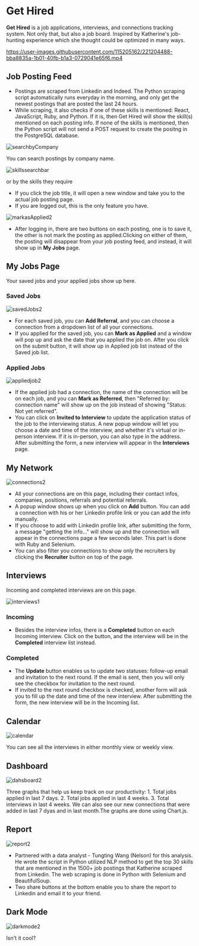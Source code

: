 # Get Hired
**Get Hired** is a job applications, interviews, and connections tracking system. Not only that, but also a job board. Inspired by Katherine's job-hunting experience which she thought could be optimized in many ways.

https://user-images.githubusercontent.com/115205162/221204488-bba8835a-1b01-40fb-b1a3-0729041e65f6.mp4

## Job Posting Feed
- Postings are scraped from Linkedin and Indeed. The Python scraping script automatically runs everyday in the morning, and only get the newest postings that are posted the last 24 hours. 
- While scraping, it also checks if one of these skills is mentioned: React, JavaScript, Ruby, and Python. If it is, then Get Hired will show the skill(s) mentioned on each posting info. If none of the skills is mentioned, then the Python script will not send a POST request to create the positng in the PostgreSQL database.

![searchbyCompany](https://user-images.githubusercontent.com/115205162/221044223-158e3dbc-6bd7-425e-b8e4-51765388e92d.gif)

You can search postings by company name.

![skillssearchbar](https://user-images.githubusercontent.com/115205162/221043948-4f3f08f9-21ba-482b-880f-c54d6c88a0af.gif)

or by the skills they require

- If you click the job title, it will open a new window and take you to the actual job posting page.
- If you are logged out, this is the only feature you have.

![markasApplied2](https://user-images.githubusercontent.com/115205162/221043713-d709f0a5-f915-44c5-920b-c611058eef4f.gif)

- After logging in, there are two buttons on each posting, one is to save it, the other is not mark the posting as applied.Clicking on either of them, the posting will disappear from your job posting feed, and instead, it will show up in **My Jobs** page.

## My Jobs Page
Your saved jobs and your applied jobs show up here.

### Saved Jobs

![savedJobs2](https://user-images.githubusercontent.com/115205162/221043448-98944a52-8095-4588-8f37-ace5cde518e1.gif)

- For each saved job, you can **Add Referral**, and you can choose a connection from a dropdown list of all your connections.
- If you applied for the saved job, you can **Mark as Applied** and a window will pop up and ask the date that you applied the job on. After you click on the submit button, it will show up in Applied job list instead of the Saved job list.

### Applied Jobs

![appliedjob2](https://user-images.githubusercontent.com/115205162/221042801-41ff3286-0574-4bc7-9074-2e4220b8bf7f.gif)

- If the applied job had a connection, the name of the connection will be on each job, and you can **Mark as Referred**, then "Referred by: connection name" will show up on the job instead of showing "Status: Not yet referred".
- You can click on **Invited to Interview** to update the application status of the job to the interviewing status. A new popup window will let you choose a date and time of the interview, and whether it's virtual or in-person interview. If it is in-person, you can also type in the address. After submitting the form, a new interview will appear in the **Interviews** page.

## My Network

![connections2](https://user-images.githubusercontent.com/115205162/221042518-6fffd5d5-bc98-4816-afff-96266c00fb6c.gif)

- All your connections are on this page, including their contact infos, companies, positions, referrals and potential referrals.
- A popup window shows up when you click on **Add** button. You can add a connection with his or her Linkedin profile link or you can add the info manually.
- If you choose to add with Linkedin profile link, after submitting the form, a message "getting the info..." will show up and the connection will appear in the connections page a few seconds later. This part is done with Ruby and Selenium.
- You can also filter you connections to show only the recruiters by clicking the **Recruiter** button on top of the page.

## Interviews
Incoming and completed interviews are on this page.

![interviews1](https://user-images.githubusercontent.com/115205162/221042117-cd2756e4-3f72-4e84-a21f-4783b984934b.gif)

### Incoming
- Besides the interview infos, there is a **Completed** button on each Incoming interview. Click on the button, and the interview will be in the **Completed** interview list instead.

### Completed
- The **Update** button enables us to update two statuses: follow-up email and invitation to the next round. If the email is sent, then you will only see the checkbox for invitation to the next round.
- If invited to the next round checkbox is checked, another form will ask you to fill up the date and time of the new interview. After submitting the form, the new interview will be in the Incoming list.

## Calendar

![calendar](https://user-images.githubusercontent.com/115205162/221041749-eb60ef7b-6a79-4860-b4b6-16f557bec157.gif)

You can see all the interviews in either monthly view or weekly view.

## Dashboard

![dahsboard2](https://user-images.githubusercontent.com/115205162/221040550-e533d32d-3b5b-43d1-b4a2-122bf7f0816c.gif)

Three graphs that help us keep track on our productivity: 1. Total jobs applied in last 7 days. 2. Total jobs applied in last 4 weeks. 3. Total interviews in last 4 weeks. We can also see our new connections that were added in last 7 dyas and in last month.The graphs are done using Chart.js.

## Report

![report2](https://user-images.githubusercontent.com/115205162/221041121-8141338b-a6bf-4342-9fe2-b24646126f3f.gif)

- Partnered with a data analyst - Tungting Wang (Nelson) for this analysis. He wrote the script in Python utilized NLP method to get the top 30 skills that are mentioned in the 1500+ job postings that Katherine scraped from Linkedin. The web scraping is done in Python with Selenium and BeautifulSoup.
- Two share buttons at the bottom enable you to share the report to Linkedin and email it to your friend.

## Dark Mode

![darkmode2](https://user-images.githubusercontent.com/115205162/221041454-ae180d77-0d27-45b3-ba95-a7eda8237722.gif)

<p>Isn't it cool?</p><br/>

